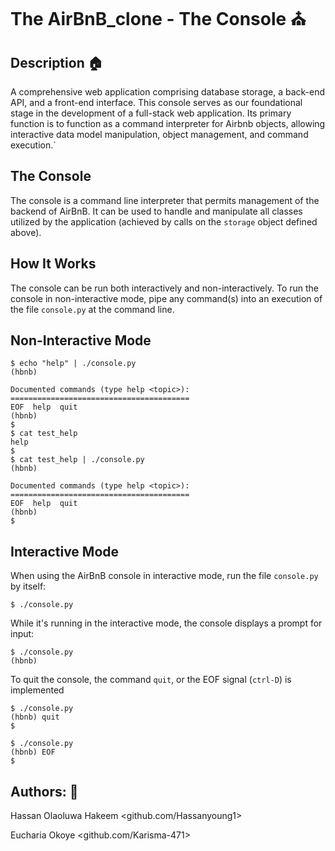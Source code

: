 # The AirBnB_clone - The Console ⛪


## Description 🏠
A comprehensive web application comprising database storage, a back-end API, and a front-end interface.
This console serves as our foundational stage in the development of a full-stack web application.
Its primary function is to function as a command interpreter for Airbnb objects,
allowing interactive data model manipulation, object management, and command execution.`

## The Console 
The console is a command line interpreter that permits management of the backend of AirBnB.
It can be used to handle and manipulate all classes utilized by the application (achieved by calls on the ```storage``` object defined above).

## How It Works
The console can be run both interactively and non-interactively.
To run the console in non-interactive mode, pipe any command(s) into an execution of the file ```console.py``` at the command line.

## Non-Interactive Mode
```
$ echo "help" | ./console.py
(hbnb)

Documented commands (type help <topic>):
========================================
EOF  help  quit
(hbnb) 
$
$ cat test_help
help
$
$ cat test_help | ./console.py
(hbnb)

Documented commands (type help <topic>):
========================================
EOF  help  quit
(hbnb) 
$
```

## Interactive Mode
When using the AirBnB console in interactive mode, run the file ```console.py``` by itself:

```$ ./console.py```

While it's running in the interactive mode, the console displays a prompt for input:

```
$ ./console.py
(hbnb)
```



To quit the console, the command ```quit```, or the EOF signal (```ctrl-D```) is implemented

```
$ ./console.py
(hbnb) quit
$
```

```
$ ./console.py
(hbnb) EOF
$
```

## Authors: 🧠

Hassan Olaoluwa Hakeem <github.com/Hassanyoung1>

Eucharia Okoye <github.com/Karisma-471>
